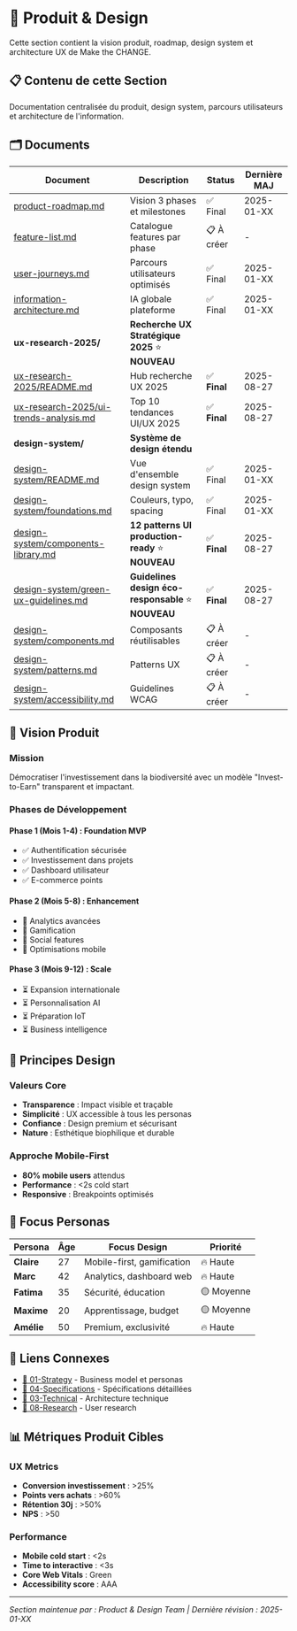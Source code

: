 # 🎨 Produit & Design

Cette section contient la vision produit, roadmap, design system et architecture UX de Make the CHANGE.

## 📋 Contenu de cette Section

Documentation centralisée du produit, design system, parcours utilisateurs et architecture de l'information.

## 🗂️ Documents

| Document | Description | Status | Dernière MAJ |
|----------|-------------|--------|--------------|
| [product-roadmap.md](./product-roadmap.md) | Vision 3 phases et milestones | ✅ Final | 2025-01-XX |
| [feature-list.md](./feature-list.md) | Catalogue features par phase | 📋 À créer | - |
| [user-journeys.md](./user-journeys.md) | Parcours utilisateurs optimisés | ✅ Final | 2025-01-XX |
| [information-architecture.md](./information-architecture.md) | IA globale plateforme | ✅ Final | 2025-01-XX |
| **ux-research-2025/** | **Recherche UX Stratégique 2025** ⭐ **NOUVEAU** | | |
| [ux-research-2025/README.md](./ux-research-2025/README.md) | Hub recherche UX 2025 | ✅ **Final** | 2025-08-27 |
| [ux-research-2025/ui-trends-analysis.md](./ux-research-2025/ui-trends-analysis.md) | Top 10 tendances UI/UX 2025 | ✅ **Final** | 2025-08-27 |
| **design-system/** | **Système de design étendu** | | |
| [design-system/README.md](./design-system/README.md) | Vue d'ensemble design system | ✅ Final | 2025-01-XX |
| [design-system/foundations.md](./design-system/foundations.md) | Couleurs, typo, spacing | ✅ Final | 2025-01-XX |
| [design-system/components-library.md](./design-system/components-library.md) | **12 patterns UI production-ready** ⭐ **NOUVEAU** | ✅ **Final** | 2025-08-27 |
| [design-system/green-ux-guidelines.md](./design-system/green-ux-guidelines.md) | **Guidelines design éco-responsable** ⭐ **NOUVEAU** | ✅ **Final** | 2025-08-27 |
| [design-system/components.md](./design-system/components.md) | Composants réutilisables | 📋 À créer | - |
| [design-system/patterns.md](./design-system/patterns.md) | Patterns UX | 📋 À créer | - |
| [design-system/accessibility.md](./design-system/accessibility.md) | Guidelines WCAG | 📋 À créer | - |

## 🚀 Vision Produit

### Mission
Démocratiser l'investissement dans la biodiversité avec un modèle "Invest-to-Earn" transparent et impactant.

### Phases de Développement

#### Phase 1 (Mois 1-4) : Foundation MVP
- ✅ Authentification sécurisée
- ✅ Investissement dans projets
- ✅ Dashboard utilisateur
- ✅ E-commerce points

#### Phase 2 (Mois 5-8) : Enhancement
- 🔄 Analytics avancées
- 🔄 Gamification
- 🔄 Social features
- 🔄 Optimisations mobile

#### Phase 3 (Mois 9-12) : Scale
- ⏳ Expansion internationale
- ⏳ Personnalisation AI
- ⏳ Préparation IoT
- ⏳ Business intelligence

## 🎨 Principes Design

### Valeurs Core
- **Transparence** : Impact visible et traçable
- **Simplicité** : UX accessible à tous les personas
- **Confiance** : Design premium et sécurisant
- **Nature** : Esthétique biophilique et durable

### Approche Mobile-First
- **80% mobile users** attendus
- **Performance** : <2s cold start
- **Responsive** : Breakpoints optimisés

## 👥 Focus Personas

| Persona | Âge | Focus Design | Priorité |
|---------|-----|--------------|----------|
| **Claire** | 27 | Mobile-first, gamification | 🔥 Haute |
| **Marc** | 42 | Analytics, dashboard web | 🔥 Haute |  
| **Fatima** | 35 | Sécurité, éducation | 🟡 Moyenne |
| **Maxime** | 20 | Apprentissage, budget | 🟡 Moyenne |
| **Amélie** | 50 | Premium, exclusivité | 🔥 Haute |

## 🔗 Liens Connexes

- [💼 01-Strategy](../01-strategy/) - Business model et personas
- [📱 04-Specifications](../04-specifications/) - Spécifications détaillées
- [🔧 03-Technical](../03-technical/) - Architecture technique
- [🔬 08-Research](../08-research/) - User research

## 📊 Métriques Produit Cibles

### UX Metrics
- **Conversion investissement** : >25%
- **Points vers achats** : >60% 
- **Rétention 30j** : >50%
- **NPS** : >50

### Performance
- **Mobile cold start** : <2s
- **Time to interactive** : <3s
- **Core Web Vitals** : Green
- **Accessibility score** : AAA

---
*Section maintenue par : Product & Design Team | Dernière révision : 2025-01-XX*